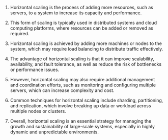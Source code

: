 1. Horizontal scaling is the process of adding more resources, such as servers, to a system to increase its capacity and performance.

2. This form of scaling is typically used in distributed systems and cloud computing platforms, where resources can be added or removed as required.

3. Horizontal scaling is achieved by adding more machines or nodes to the system, which may require load balancing to distribute traffic effectively.

4. The advantage of horizontal scaling is that it can improve scalability, availability, and fault tolerance, as well as reduce the risk of bottlenecks or performance issues.

5. However, horizontal scaling may also require additional management and coordination efforts, such as monitoring and configuring multiple servers, which can increase complexity and cost.

6. Common techniques for horizontal scaling include sharding, partitioning, and replication, which involve breaking up data or workload across multiple nodes or clusters.

7. Overall, horizontal scaling is an essential strategy for managing the growth and sustainability of large-scale systems, especially in highly dynamic and unpredictable environments.